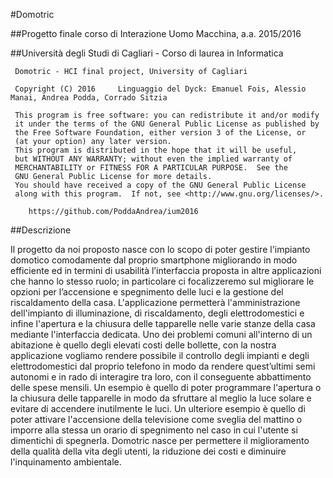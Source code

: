 #Domotric 

##Progetto finale corso di Interazione Uomo Macchina, a.a. 2015/2016

##Università degli Studi di Cagliari - Corso di laurea in Informatica

     Domotric - HCI final project, University of Cagliari
 
     Copyright (C) 2016		Linguaggio del Dyck: Emanuel Fois, Alessio Manai, Andrea Podda, Corrado Sitzia

     This program is free software: you can redistribute it and/or modify
     it under the terms of the GNU General Public License as published by
     the Free Software Foundation, either version 3 of the License, or
     (at your option) any later version.
     This program is distributed in the hope that it will be useful,
     but WITHOUT ANY WARRANTY; without even the implied warranty of
     MERCHANTABILITY or FITNESS FOR A PARTICULAR PURPOSE.  See the
     GNU General Public License for more details.
     You should have received a copy of the GNU General Public License
     along with this program.  If not, see <http://www.gnu.org/licenses/>.
 
  		https://github.com/PoddaAndrea/ium2016

##Descrizione

Il progetto da noi proposto nasce con lo scopo di poter gestire l'impianto domotico
comodamente dal proprio smartphone migliorando in modo efficiente ed in termini di
usabilità l’interfaccia proposta in altre applicazioni che hanno lo stesso ruolo; in particolare ci focalizzeremo sul migliorare le opzioni per l’accensione e spegnimento delle luci e la gestione del riscaldamento della casa.
L'applicazione permetterà l'amministrazione dell'impianto di illuminazione, di riscaldamento, degli elettrodomestici e infine l'apertura e la chiusura delle tapparelle nelle varie stanze della casa mediante l'interfaccia dedicata.
Uno dei problemi comuni all'interno di un abitazione è quello degli elevati costi delle bollette, con la nostra applicazione vogliamo rendere possibile il controllo degli impianti e degli elettrodomestici dal proprio telefono in modo da rendere quest’ultimi semi autonomi e in rado di interagire tra loro, con il conseguente abbattimento delle spese mensili. Un esempio è quello di poter programmare l'apertura o la chiusura delle tapparelle in modo da sfruttare al meglio la luce solare e evitare di accendere inutilmente le luci. Un ulteriore esempio è quello di poter attivare l'accensione della televisione come sveglia del mattino o imporre alla stessa un orario di spegnimento nel caso in cui l'utente si dimentichi di spegnerla.
Domotric nasce per permettere il miglioramento della qualità della vita degli utenti, la
riduzione dei costi e diminuire l'inquinamento ambientale.
